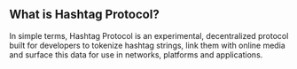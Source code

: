 ## What is Hashtag Protocol?

In simple terms, Hashtag Protocol is an experimental, decentralized protocol
built for developers to tokenize hashtag strings, link them with online media
and surface this data for use in networks, platforms and applications.
